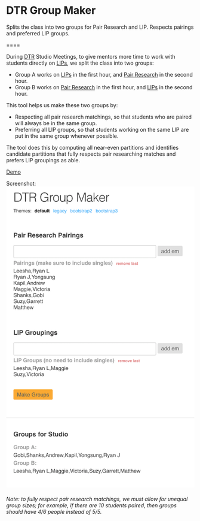 # DTR Group Maker
Splits the class into two groups for Pair Research and LIP. Respects pairings and preferred LIP groups.

====

During [DTR](http://dtr.northwestern.edu) Studio Meetings, to give mentors more time to work with students directly on [LIPs](https://docs.google.com/presentation/d/1HyF1nBkCXPEkq6xRES_pJXdHECz0Y1NzOQSDPF1WtaY/edit?usp=sharing), we split the class into two groups:
- Group A works on [LIPs](https://docs.google.com/presentation/d/1HyF1nBkCXPEkq6xRES_pJXdHECz0Y1NzOQSDPF1WtaY/edit?usp=sharing) in the first hour, and [Pair Research](http://pairresearch.io) in the second hour.
- Group B works on [Pair Research](http://pairresearch.io) in the first hour, and [LIPs](https://docs.google.com/presentation/d/1HyF1nBkCXPEkq6xRES_pJXdHECz0Y1NzOQSDPF1WtaY/edit?usp=sharing) in the second hour.

This tool helps us make these two groups by:
- Respecting all pair research matchings, so that students who are paired will always be in the same group.
- Preferring all LIP groups, so that students working on the same LIP are put in the same group whenever possible.

The tool does this by computing all near-even partitions and identifies candidate partitions that fully respects pair researching matches and prefers LIP groupings as able.
  

[Demo](http://users.eecs.northwestern.edu/~hq/dtr-group-maker/hq.html)

Screenshot:
![Screenshot](/images/screenshot.png?raw=true)


###### Note: to fully respect pair research matchings, we must allow for unequal group sizes; for example, if there are 10 students paired, then groups should have 4/6 people instead of 5/5.
